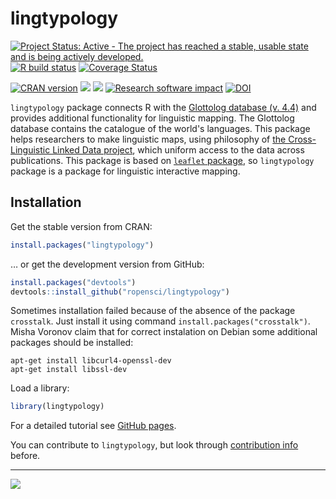 # lingtypology

[![Project Status: Active - The project has reached a stable, usable state and is being actively developed.](http://www.repostatus.org/badges/latest/active.svg)](http://www.repostatus.org/#active)
[![R build status](https://github.com/ropensci/lingtypology/workflows/R-CMD-check/badge.svg)](https://github.com/ropensci/lingtypology/actions)
[![Coverage Status](https://img.shields.io/codecov/c/github/ropensci/lingtypology/master.svg)](https://codecov.io/github/ropensci/lingtypology?branch=master)

[![CRAN
version](http://www.r-pkg.org/badges/version/lingtypology)](https://cran.r-project.org/package=lingtypology)
[![](http://cranlogs.r-pkg.org/badges/grand-total/lingtypology)](https://CRAN.R-project.org/package=lingtypology)
[![](https://badges.ropensci.org/95_status.svg)](https://github.com/ropensci/onboarding/issues/95)
[![Research software impact](http://depsy.org/api/package/cran/lingtypology/badge.svg)](http://depsy.org/package/r/lingtypology)
[![DOI](https://zenodo.org/badge/DOI/10.5281/zenodo.815028.svg)](https://doi.org/10.5281/zenodo.815028)


`lingtypology` package connects R with the [Glottolog database (v. 4.4)](http://glottolog.org/) and provides additional functionality for linguistic mapping. The Glottolog database contains the catalogue of the world's languages. This package helps researchers to make linguistic maps, using philosophy of [the Cross-Linguistic Linked Data project](http://clld.org/), which uniform access to the data across publications. This package is based on [`leaflet` package](https://rstudio.github.io/leaflet/), so `lingtypology` package is a package for linguistic interactive mapping.

## Installation

Get the stable version from CRAN:
```R
install.packages("lingtypology")
```
… or get the development version from GitHub:
```R
install.packages("devtools")
devtools::install_github("ropensci/lingtypology")
```

Sometimes installation failed because of the absence of the package `crosstalk`. Just install it using command `install.packages("crosstalk")`. Misha Voronov claim that for correct instalation on Debian some additional packages should be installed:

```
apt-get install libcurl4-openssl-dev
apt-get install libssl-dev
```

Load a library:
```R
library(lingtypology)
```

For a detailed tutorial see [GitHub pages](https://docs.ropensci.org/lingtypology/).

You can contribute to `lingtypology`, but look through [contribution info](https://github.com/ropensci/lingtypology/blob/master/CONTRIBUTING.md) before.

---

[![](http://ropensci.org/public_images/github_footer.png)](http://ropensci.org)
